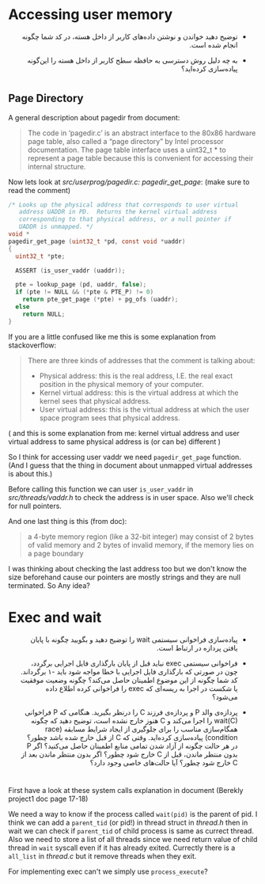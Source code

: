 # Accessing user memory
<div dir="rtl">

+ توضیح دهید خواندن و نوشتن داده‌های کاربر از داخل هسته، در کد شما چگونه انجام شده است.

+ به چه دلیل روش دسترسی به حافظه سطح کاربر از داخل هسته را این‌گونه پیاده‌سازی کرده‌اید؟

</div>

#

## Page Directory

A general description about pagedir from document:
> The code in ‘pagedir.c’ is an abstract interface to the 80x86 hardware page table, also called a “page directory” by Intel processor documentation. The page table interface uses a uint32_t * to represent a page table because this is convenient for accessing their internal structure.


Now lets look at *src/userprog/pagedir.c: pagedir_get_page*: (make sure to read the comment)
```c
/* Looks up the physical address that corresponds to user virtual
   address UADDR in PD.  Returns the kernel virtual address
   corresponding to that physical address, or a null pointer if
   UADDR is unmapped. */
void *
pagedir_get_page (uint32_t *pd, const void *uaddr)
{
  uint32_t *pte;

  ASSERT (is_user_vaddr (uaddr));

  pte = lookup_page (pd, uaddr, false);
  if (pte != NULL && (*pte & PTE_P) != 0)
    return pte_get_page (*pte) + pg_ofs (uaddr);
  else
    return NULL;
}
```

If you are a little confused like me this is some explanation from stackoverflow:
>There are three kinds of addresses that the comment is talking about:
>+ Physical address: this is the real address, I.E. the real exact position in the physical memory of your computer.
>+ Kernel virtual address: this is the virtual address at which the kernel sees that physical address.
>+ User virtual address: this is the virtual address at which the user space program sees that physical address.

( and this is some explanation from me:
kernel virtual address and user virtual address to same physical address is (or can be) different )

So I think for accessing user vaddr we need `pagedir_get_page` function. (And I guess that the thing in document about unmapped virtual addresses is about this.)

Before calling this function we can user `is_user_vaddr` in *src/threads/vaddr.h* to check the address is in user space. Also we'll check for null pointers.

And one last thing is this (from doc):
> a 4-byte memory region (like a 32-bit integer) may consist of 2 bytes of valid memory and 2 bytes of invalid memory, if the memory lies on a page boundary

I was thinking about checking the last address too but we don't know the size beforehand cause our pointers are mostly strings and they are null terminated. So Any idea?


# Exec and wait
<div dir="rtl">

+ پیاده‌سازی فراخوانی سیستمی wait را توضیح دهید و بگویید چگونه با پایان یافتن پردازه در ارتباط است.

+ فراخوانی سیستمی exec نباید قبل از پایان بارگذاری فایل اجرایی برگردد، چون در صورتی که بارگذاری فایل اجرایی با خطا مواجه شود باید -۱ برگرداند. کد شما چگونه از این موضوع اطمینان حاصل می‌کند؟ چگونه وضعیت موفقیت یا شکست در اجرا به ریسه‌ای که exec را فراخوانی کرده اطلاع داده می‌شود؟

+ پردازه‌ی والد P و پردازه‌ی فرزند C را درنظر بگیرید. هنگامی که P فراخوانی wait(C) را اجرا می‌کند و C هنوز خارج نشده است، توضیح دهید که چگونه همگام‌سازی مناسب را برای جلوگیری از ایجاد شرایط مسابقه (race condition) پیاده‌سازی کرده‌اید. وقتی که C از قبل خارج شده باشد چطور؟ در هر حالت چگونه از آزاد شدن تمامی منابع اطمینان حاصل می‌کنید؟ اگر P بدون منتظر ماندن، قبل از C خارج شود چطور؟ اگر بدون منتظر ماندن بعد از C خارج شود چطور؟ آیا حالت‌های خاصی وجود دارد؟
</div>

#

First have a look at these system calls explanation in document (Berekly project1 doc page 17-18)


We need a way to know if the process called `wait(pid)` is the parent of pid. I think we can add a `parent_tid` (or pid!) in thread struct in *thread.h* then in wait we can check if `parent_tid` of child process is same as currect thread. Also we need to store a list of all threads since we need return value of child thread in `wait` syscall even if it has already exited. Currectly there is a `all_list` in *thread.c* but it remove threads when they exit. 


For implementing exec can't we simply use `process_execute`?
